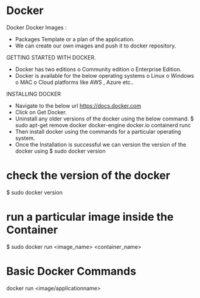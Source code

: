 # Docker
Docker
Docker Images : 
-	Packages Template or a plan of the application. 
-	We can create our own images and push it to docker repository. 

GETTING STARTED WITH DOCKER. 
-	Docker has two editions
o	Community edition
o	Enterprise Edition. 
-	Docker is available for the below operating systems 
o	Linux
o	Windows
o	MAC
o	Cloud platforms like AWS , Azure etc..

INSTALLING DOCKER
-	Navigate to the below url 
https://docs.docker.com
-	Click on Get Docker. 
-	Uninstall any older versions of the docker using the below command. 
$ sudo apt-get remove docker docker-engine docker.io containerd runc
-	Then install docker using the commands for a particular operating system. 
-	Once the Installation is successful we can version the version of the docker using 
$ sudo docker version


# check the version of the docker
$ sudo docker version

# run a particular image inside the Container
$ sudo docker run <image_name> <container_name>

# Basic Docker Commands
docker run <image/applicationname>
